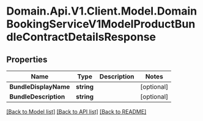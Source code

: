 # Domain.Api.V1.Client.Model.DomainBookingServiceV1ModelProductBundleContractDetailsResponse
## Properties

Name | Type | Description | Notes
------------ | ------------- | ------------- | -------------
**BundleDisplayName** | **string** |  | [optional] 
**BundleDescription** | **string** |  | [optional] 

[[Back to Model list]](../README.md#documentation-for-models) [[Back to API list]](../README.md#documentation-for-api-endpoints) [[Back to README]](../README.md)

